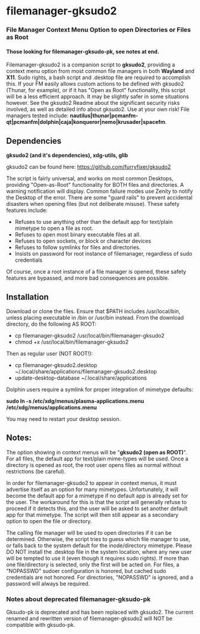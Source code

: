 # filemanager-gksudo2
### File Manager Context Menu Option to open Directories or Files as Root
#### Those looking for filemanager-gksudo-pk, see notes at end.

Filemanager-gksudo2 is a companion script to **gksudo2**, providing a context menu option from most common file managers in both **Wayland** and **X11**.  Sudo rights, a bash script and .desktop file are required to accomplish this. If your FM easily allows custom actions to be defined with gksudo2 (Thunar, for example), or if it has "Open as Root" 	functionality, this script will be a less efficient approach. It may be slightly safer in some situations however. See the gksudo2 Readme about the significant security risks involved, as well as detailed info about gksudo2. Use at your own risk! File managers tested include: **nautilus|thunar|pcmanfm-qt|pcmanfm|dolphin|caja|konqueror|nemo|krusader|spacefm**. 

## Dependencies
**gksudo2 (and it's dependencies), xdg-utils, glib**   
   
gksudo2 can be found here:   https://github.com/furryfixer/gksudo2

The script is fairly universal, and works on most common Desktops, providing "Open-as-Root" functionality for BOTH files and directories. A warning notification will display. Common failure modes use Zenity to notify the Desktop of the error. There are some "guard rails" to prevent accidental disasters when opening files (but not deliberate misuse).  These safety features include:

- Refuses to use anything other than the default app for text/plain mimetype to open a file as root.
- Refuses to open most binary executable files at all.
- Refuses to open sockets, or block or character devices
- Refuses to follow symlinks for files and directories.
- Insists on password for root instance of filemanager, regardless of sudo credentials

Of course, once a root instance of a file manager is opened, these safety features are bypassed, and more bad consequences are possible.

## Installation

Download or clone the files. Ensure that $PATH includes /usr/local/bin, unless placing executable in /bin or /usr/bin instead. From the download directory, do the following AS ROOT:

- cp filemanager-gksudo2 /usr/local/bin/filemanager-gksudo2
- chmod +x /usr/local/bin/filemanager-gksudo2

Then as regular user (NOT ROOT!):

- cp filemanager-gksudo2.desktop  ~/.local/share/applications/filemanager-gksudo2.desktop
- update-desktop-database ~/.local/share/applications

Dolphin users require a symlink for proper integration of mimetype defaults:
  
  **sudo ln -s /etc/xdg/menus/plasma-applications.menu  /etc/xdg/menus/applications.menu**
  
You may need to restart your desktop session.

## Notes:

The option showing in context menus will be "**gksudo2 (open as ROOT)**".  For all files, the default app for text/plain mime-types will be used. Once a directory is opened as root, the root user opens files as normal without restrictions (be careful).  

In order for filemanager-gksudo2 to appear in context menus, it must advertise itself as an option for many mimetypes.  Unfortunately, it will become the default app for a mimetype if no default app is already set for the user.  The workaround for this is that the script will generally refuse to proceed if it detects this, and the user will be asked to set another default app for that mimetype.  The script will then still appear as a secondary option to open the file or directory.

The calling file manager will be used to open directories if it can be determined.  Otherwise, the script tries to guess which file manager to use, or falls back to the system default for the inode/directory mimetype. Please DO NOT install the .desktop file in the system location, where any new user will be tempted to use it (even though it requires sudo rights).  If more than one file/directory is selected, only the first will be acted on. For files, a "NOPASSWD" sudoer configuration is honored, but cached sudo credentials are not honored. For directories, "NOPASSWD" is ignored, and a password will always be required.
### Notes about deprecated filemanager-gksudo-pk
Gksudo-pk is deprecated and has been replaced with gksudo2. The current renamed and rewritten version of filemanager-gksudo2 will NOT be compatible with gksudo-pk.
 
